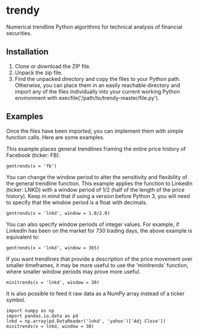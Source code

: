 trendy
======

Numerical trendline Python algorithms for technical analysis of financial securities.

Installation
------------
1. Clone or download the ZIP file.
2. Unpack the zip file.
3. Find the unpacked directory and copy the files to your Python path. Otherwise, you can place them in an easily reachable directory and import any of the files individually into your current working Python environment with execfile('/path/to/trendy-master/file.py').

Examples
--------
Once the files have been imported, you can implement them with simple function calls. Here are some examples.

This example places general trendlines framing the entire price history of Facebook (ticker: FB).

    gentrends(x = 'fb')

You can change the window period to alter the sensitivity and flexibility of the general trendline function. This example applies the function to LinkedIn (ticker: LNKD) with a window period of 1/2 (half of the length of the price history). Keep in mind that if using a version before Python 3, you will need to specify that the window period is a float with decimals.

    gentrends(x = 'lnkd', window = 1.0/2.0)

You can also specify window periods of integer values. For example, if LinkedIn has been on the market for 730 trading days, the above example is equivalent to:

    gentrends(x = 'lnkd', window = 365)

If you want trendlines that provide a description of the price movement over smaller timeframes, it may be more useful to use the 'minitrends' function, where smaller window periods may prove more useful.

    minitrends(x = 'lnkd', window = 30)

It is also possible to feed it raw data as a NumPy array instead of a ticker symbol.

    import numpy as np
    import pandas.io.data as pd
    lnkd = np.array(pd.DataReader('lnkd', 'yahoo')['Adj Close'])
    minitrends(x = lnkd, window = 30)

